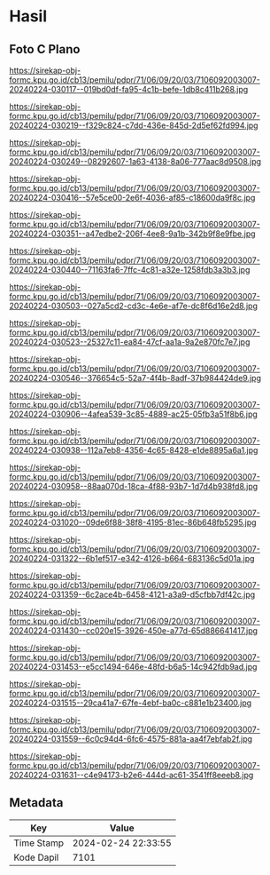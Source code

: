 # Hasil

## Foto C Plano

https://sirekap-obj-formc.kpu.go.id/cb13/pemilu/pdpr/71/06/09/20/03/7106092003007-20240224-030117--019bd0df-fa95-4c1b-befe-1db8c411b268.jpg

https://sirekap-obj-formc.kpu.go.id/cb13/pemilu/pdpr/71/06/09/20/03/7106092003007-20240224-030219--f329c824-c7dd-436e-845d-2d5ef62fd994.jpg

https://sirekap-obj-formc.kpu.go.id/cb13/pemilu/pdpr/71/06/09/20/03/7106092003007-20240224-030249--08292607-1a63-4138-8a06-777aac8d9508.jpg

https://sirekap-obj-formc.kpu.go.id/cb13/pemilu/pdpr/71/06/09/20/03/7106092003007-20240224-030416--57e5ce00-2e6f-4036-af85-c18600da9f8c.jpg

https://sirekap-obj-formc.kpu.go.id/cb13/pemilu/pdpr/71/06/09/20/03/7106092003007-20240224-030351--a47edbe2-206f-4ee8-9a1b-342b9f8e9fbe.jpg

https://sirekap-obj-formc.kpu.go.id/cb13/pemilu/pdpr/71/06/09/20/03/7106092003007-20240224-030440--71163fa6-7ffc-4c81-a32e-1258fdb3a3b3.jpg

https://sirekap-obj-formc.kpu.go.id/cb13/pemilu/pdpr/71/06/09/20/03/7106092003007-20240224-030503--027a5cd2-cd3c-4e6e-af7e-dc8f6d16e2d8.jpg

https://sirekap-obj-formc.kpu.go.id/cb13/pemilu/pdpr/71/06/09/20/03/7106092003007-20240224-030523--25327c11-ea84-47cf-aa1a-9a2e870fc7e7.jpg

https://sirekap-obj-formc.kpu.go.id/cb13/pemilu/pdpr/71/06/09/20/03/7106092003007-20240224-030546--376654c5-52a7-4f4b-8adf-37b984424de9.jpg

https://sirekap-obj-formc.kpu.go.id/cb13/pemilu/pdpr/71/06/09/20/03/7106092003007-20240224-030906--4afea539-3c85-4889-ac25-05fb3a51f8b6.jpg

https://sirekap-obj-formc.kpu.go.id/cb13/pemilu/pdpr/71/06/09/20/03/7106092003007-20240224-030938--112a7eb8-4356-4c65-8428-e1de8895a6a1.jpg

https://sirekap-obj-formc.kpu.go.id/cb13/pemilu/pdpr/71/06/09/20/03/7106092003007-20240224-030958--88aa070d-18ca-4f88-93b7-1d7d4b938fd8.jpg

https://sirekap-obj-formc.kpu.go.id/cb13/pemilu/pdpr/71/06/09/20/03/7106092003007-20240224-031020--09de6f88-38f8-4195-81ec-86b648fb5295.jpg

https://sirekap-obj-formc.kpu.go.id/cb13/pemilu/pdpr/71/06/09/20/03/7106092003007-20240224-031322--6b1ef517-e342-4126-b664-683136c5d01a.jpg

https://sirekap-obj-formc.kpu.go.id/cb13/pemilu/pdpr/71/06/09/20/03/7106092003007-20240224-031359--6c2ace4b-6458-4121-a3a9-d5cfbb7df42c.jpg

https://sirekap-obj-formc.kpu.go.id/cb13/pemilu/pdpr/71/06/09/20/03/7106092003007-20240224-031430--cc020e15-3926-450e-a77d-65d886641417.jpg

https://sirekap-obj-formc.kpu.go.id/cb13/pemilu/pdpr/71/06/09/20/03/7106092003007-20240224-031453--e5cc1494-646e-48fd-b6a5-14c942fdb9ad.jpg

https://sirekap-obj-formc.kpu.go.id/cb13/pemilu/pdpr/71/06/09/20/03/7106092003007-20240224-031515--29ca41a7-67fe-4ebf-ba0c-c881e1b23400.jpg

https://sirekap-obj-formc.kpu.go.id/cb13/pemilu/pdpr/71/06/09/20/03/7106092003007-20240224-031559--6c0c94d4-6fc6-4575-881a-aa4f7ebfab2f.jpg

https://sirekap-obj-formc.kpu.go.id/cb13/pemilu/pdpr/71/06/09/20/03/7106092003007-20240224-031631--c4e94173-b2e6-444d-ac61-3541ff8eeeb8.jpg


## Metadata

| Key        | Value               |
| ---------- | ------------------- |
| Time Stamp | 2024-02-24 22:33:55 |
| Kode Dapil | 7101                |



